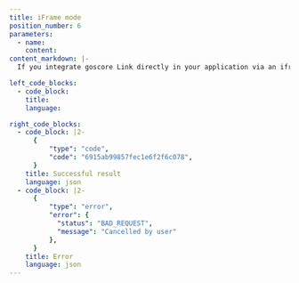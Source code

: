 ```yaml
---
title: iFrame mode
position_number: 6
parameters:
  - name:
    content:
content_markdown: |-
  If you integrate goscore Link directly in your application via an iframe (this mode is available for verified developers only), the result will be delivered as stringified object via [postMessage](https://developer.mozilla.org/en-US/docs/Web/API/Window/postMessage) to the parent window.

left_code_blocks:
  - code_block:
    title:
    language:

right_code_blocks:
  - code_block: |2-
      {
          "type": "code",
          "code": "6915ab99857fec1e6f2f6c078",
      }
    title: Successful result
    language: json
  - code_block: |2-
      {
          "type": "error",
          "error": {
            "status": "BAD_REQUEST",
            "message": "Cancelled by user"
          },
      }
    title: Error
    language: json
---
```

